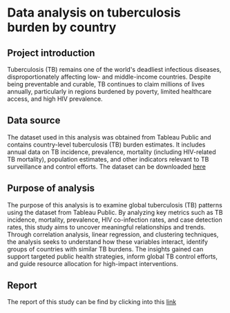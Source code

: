 # Data analysis on tuberculosis burden by country

## Project introduction

Tuberculosis (TB) remains one of the world's deadliest infectious diseases, disproportionately affecting low- and middle-income countries. Despite being preventable and curable, TB continues to claim millions of lives annually, particularly in regions burdened by poverty, limited healthcare access, and high HIV prevalence.

## Data source

The dataset used in this analysis was obtained from Tableau Public and contains country-level tuberculosis (TB) burden estimates. It includes annual data on TB incidence, prevalence, mortality (including HIV-related TB mortality), population estimates, and other indicators relevant to TB surveillance and control efforts. The dataset can be downloaded [here](https://public.tableau.com/app/sample-data/TB_Burden_Country.csv?_gl=1*6goded*_ga*ODE4MDkwNjQ1LjE3Mzk4NDIyNzE.*_ga_8YLN0SNXVS*MTczOTg0MjI2OS4xLjEuMTczOTg0MjMzMS4wLjAuMA..)

## Purpose of analysis

The purpose of this analysis is to examine global tuberculosis (TB) patterns using the dataset from Tableau Public. By analyzing key metrics such as TB incidence, mortality, prevalence, HIV co-infection rates, and case detection rates, this study aims to uncover meaningful relationships and trends. Through correlation analysis, linear regression, and clustering techniques, the analysis seeks to understand how these variables interact, identify groups of countries with similar TB burdens. The insights gained can support targeted public health strategies, inform global TB control efforts, and guide resource allocation for high-impact interventions.

## Report

The report of this study can be find by clicking into this [link](https://htmlpreview.github.io/?https://github.com/ccc0714/Data-analysis-on-tuberculosis-burden-by-country/blob/main/tb_analysis_report.html)
